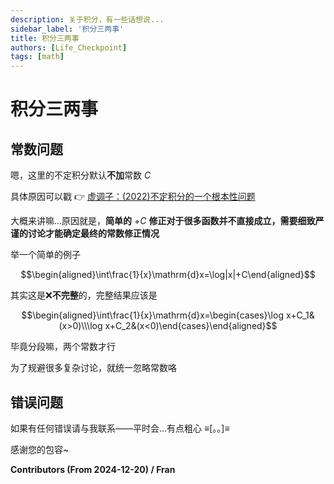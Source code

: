 ```yaml
---
description: 关于积分，有一些话想说...
sidebar_label: '积分三两事'
title: 积分三两事
authors: [Life_Checkpoint]
tags: [math]
---
```


# 积分三两事

## 常数问题

嗯，这里的不定积分默认**不加**常数 $C$

具体原因可以戳 👉 [虚调子：(2022)不定积分的一个根本性问题](https://zhuanlan.zhihu.com/p/586089550)

大概来讲嘛...原因就是，**简单的** $+C$ **修正对于很多函数并不直接成立，需要细致严谨的讨论才能确定最终的常数修正情况**

举一个简单的例子

$$\begin{aligned}\int\frac{1}{x}\mathrm{d}x=\log|x|+C\end{aligned}$$

其实这是❌**不完整**的，完整结果应该是

$$\begin{aligned}\int\frac{1}{x}\mathrm{d}x=\begin{cases}\log x+C_1&(x>0)\\\log x+C_2&(x<0)\end{cases}\end{aligned}$$

毕竟分段嘛，两个常数才行

为了规避很多复杂讨论，就统一忽略常数咯

## 错误问题

如果有任何错误请与我联系——平时会...有点粗心 ≡[。。]≡

感谢您的包容~

**Contributors (From 2024-12-20) / Fran**